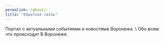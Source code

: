 ```yaml
---
permalink: /about/
title: "Обратная связь"
---
```


Портал с актуальными событиями и новостями Воронежа. \\
Обо всем что происходит В Воронеже.